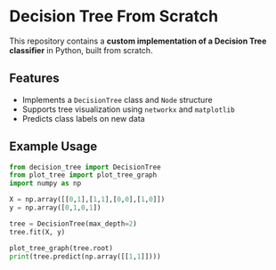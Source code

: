 # Decision Tree From Scratch

This repository contains a **custom implementation of a Decision Tree classifier** in Python, built from scratch.

## Features
- Implements a `DecisionTree` class and `Node` structure
- Supports tree visualization using `networkx` and `matplotlib`
- Predicts class labels on new data

## Example Usage
```python
from decision_tree import DecisionTree
from plot_tree import plot_tree_graph
import numpy as np

X = np.array([[0,1],[1,1],[0,0],[1,0]])
y = np.array([0,1,0,1])

tree = DecisionTree(max_depth=2)
tree.fit(X, y)

plot_tree_graph(tree.root)
print(tree.predict(np.array([[1,1]])))
